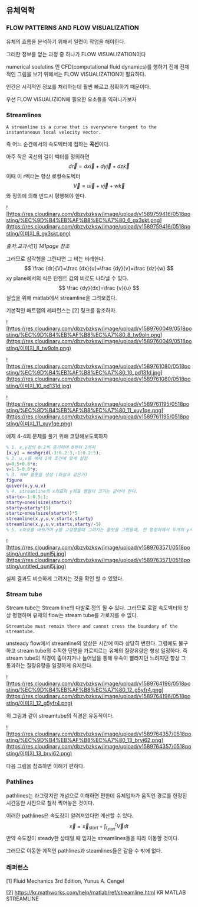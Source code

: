 ## 유체역학

### FLOW PATTERNS AND FLOW VISUALIZATION

유체의 흐름을 분석하기 위해서 일련이 작업을 해야한다.

그러한 정보를 얻는 과정 중 하나가 FLOW VISUALIZATION이다

numerical soulutins 인 CFD(computational fluid dynamics)를 행하기 전에 전체적인 그림을 보기 위해서는 FLOW VISUALIZATION이 필요하다. 

인간은 시각적인 정보를 처리하는데 훨씬 빠르고 정확하기 때문이다.

우선 FLOW VISUALIZION에 필요한 요소들을 익혀나가보자

### Streamlines

```
A streamline is a curve that is everywhere tangent to the instantaneous local velocity vector.
```



즉 어느 순간에서의 속도벡터에 접하는 **곡선**이다.

아주 작은 곡선의 길이 벡터를 정의하면
$$
d\vec r=dx\vec i+dy\vec j +dz\vec k
$$
이때 이 r벡터는 항상 로컬속도벡터 
$$
\vec V = u \vec i + v \vec j +w \vec k
$$
와 정의에 의해 반드시 평행해야 한다. 

![https://res.cloudinary.com/dbzvbzksw/image/upload/v1589759416/0518posting/%EC%9D%B4%EB%AF%B8%EC%A7%80_6_gx3skt.png](https://res.cloudinary.com/dbzvbzksw/image/upload/v1589759416/0518posting/이미지_6_gx3skt.png)

*출처:교과서[1] 141page 참조*

그러므로 삼각형을 그린다면 그 비는 비례한다.
$$
\frac {dr}{V}=\frac {dx}{u}=\frac {dy}{v}=\frac {dz}{w}
$$
xy plane에서의 식은 탄젠트 값의 비로도 나타낼 수 있다.
$$
\frac {dy}{dx}=\frac {v}{u}
$$
실습을 위해 matlab에서 streamline을 그려보겠다.

기본적인 매트랩의 레퍼런스는 [2] 링크를 참조하자.

![https://res.cloudinary.com/dbzvbzksw/image/upload/v1589760049/0518posting/%EC%9D%B4%EB%AF%B8%EC%A7%80_8_tw9oln.png](https://res.cloudinary.com/dbzvbzksw/image/upload/v1589760049/0518posting/이미지_8_tw9oln.png)

![https://res.cloudinary.com/dbzvbzksw/image/upload/v1589761080/0518posting/%EC%9D%B4%EB%AF%B8%EC%A7%80_10_pd131d.jpg](https://res.cloudinary.com/dbzvbzksw/image/upload/v1589761080/0518posting/이미지_10_pd131d.jpg)

![https://res.cloudinary.com/dbzvbzksw/image/upload/v1589761195/0518posting/%EC%9D%B4%EB%AF%B8%EC%A7%80_11_xuy1qe.png](https://res.cloudinary.com/dbzvbzksw/image/upload/v1589761195/0518posting/이미지_11_xuy1qe.png)

예제 4-4의 문제를 풀기 위해 코딩해보도록하자

```matlab
% 1. x,y정의 0.2씩 증가하며 0부터 2까지
[x,y] = meshgrid(-3:0.2:3,-1:0.2:5);
% 2. u,v를 예제 1에 조건에 맞게 설정
u=0.5+0.8*x;
v=1.5-0.8*y;
% 3. 퀴버 플롯을 생성 (화살표 같은거)
figure
quiver(x,y,u,v)
% 4. streamline의 x좌표와 y좌표 행렬의 크기는 같아야 한다.
startx=-1:0.5:1;
starty=ones(size(startx))
starty=starty*(5)
startz=ones(size(startx))*5
streamline(x,y,u,v,startx,starty)
streamline(x,y,u,v,startx,starty/-5)
% 5. x좌표를 바꿔가며 y를 고정했을때 그려지는 플랏을 그렸을때, 한 명령어에서 두개의 y시작점을 가지지 못하는것 같아서 streamline을 두개 만들어서 실행하였다.

```

![https://res.cloudinary.com/dbzvbzksw/image/upload/v1589763571/0518posting/untitled_qunl5j.jpg](https://res.cloudinary.com/dbzvbzksw/image/upload/v1589763571/0518posting/untitled_qunl5j.jpg)

실제 결과도 비슷하게 그려지는 것을 확인 할 수 있었다.

### Stream tube

Stream tube는 Stream line의 다발로 정의 될 수 있다. 그러므로 로컬 속도벡터와 항상 평행하며 유체의 flow는 stream tube를 가로지를 수 없다. 

```
Streamtube must remain there and cannot cross the boundary of the streamtube.
```

unsteady flow에서 streamline의 양상은 시간에 따라 상당히 변한다. 그럼에도 불구하고 stream tube의 수직한 단면을 가로지르는 유체의 질량유량은 항상 일정하다. 즉 stream tube의 직경이 좁아지거나 늘어남을 통해 유속이 빨라지던 느려지던 항상 그 통과하는 질량유량을 일정하게 유지한다. 

![https://res.cloudinary.com/dbzvbzksw/image/upload/v1589764196/0518posting/%EC%9D%B4%EB%AF%B8%EC%A7%80_12_g5yfr4.png](https://res.cloudinary.com/dbzvbzksw/image/upload/v1589764196/0518posting/이미지_12_g5yfr4.png)

위 그림과 같이 streamtube의 직경은 유동적이다.

![https://res.cloudinary.com/dbzvbzksw/image/upload/v1589764357/0518posting/%EC%9D%B4%EB%AF%B8%EC%A7%80_13_brvi62.png](https://res.cloudinary.com/dbzvbzksw/image/upload/v1589764357/0518posting/이미지_13_brvi62.png)

다음 그림을 참조하면 이해가 편하다.

### Pathlines

pathlines는 라그랑지안 개념으로 이해하면 편한데 유체입자가 움직인 경로를 한정된 시간동안 사진으로 찰칵 찍어놓은 것이다.

이러한 pathlines은 속도장이 알려져있다면 계산할 수 있다.
$$
\vec x= \vec x_{start}+\int_{t_{start}}^t \vec V dt
$$
만약 속도장이 steady한 상태일 때 입자는 streamlines들을 따라 이동할 것이다.

그러므로 이동한 궤적인 pathlines과 steamlines들은 같을 수 밖에 없다.

### 레퍼런스

[1] Fluid Mechanics 3rd Edition, Yunus A. Cengel

[2] https://kr.mathworks.com/help/matlab/ref/streamline.html KR MATLAB STREAMLINE